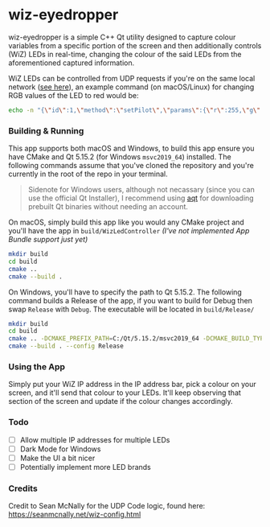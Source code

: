 # wiz-eyedropper

wiz-eyedropper is a simple C++ Qt utility designed to capture colour variables from a specific portion of the screen and then additionally controls (WiZ) LEDs in real-time, changing the colour of the said LEDs from the aforementioned captured information.

WiZ LEDs can be controlled from UDP requests if you're on the same local network ([see here](https://seanmcnally.net/wiz-config.html)), an example command (on macOS/Linux) for changing RGB values of the LED to red would be:

```sh
echo -n "{\"id\":1,\"method\":\"setPilot\",\"params\":{\"r\":255,\"g\":0,\"b\":0,\"dimming\": 75}}" | nc -u -w 1 192.168.1.XX 38899
```

### Building & Running

This app supports both macOS and Windows, to build this app ensure you have CMake and Qt 5.15.2 (for Windows `msvc2019_64`) installed. The following commands assume that you've cloned the repository and you're currently in the root of the repo in your terminal.

> Sidenote for Windows users, although not necassary (since you can use the official Qt Installer), I recommend using [aqt](https://github.com/miurahr/aqtinstall) for downloading prebuilt Qt binaries without needing an account.

On macOS, simply build this app like you would any CMake project and you'll have the app in `build/WizLedController` *(I've not implemented App Bundle support just yet)*

```sh
mkdir build
cd build
cmake ..
cmake --build .
```

On Windows, you'll have to specify the path to Qt 5.15.2. The following command builds a Release of the app, if you want to build for Debug then swap `Release` with `Debug`. The executable will be located in `build/Release/`

```sh
mkdir build
cd build
cmake .. -DCMAKE_PREFIX_PATH=C:/Qt/5.15.2/msvc2019_64 -DCMAKE_BUILD_TYPE=Release
cmake --build . --config Release
```

### Using the App

Simply put your WiZ IP address in the IP address bar, pick a colour on your screen, and it'll send that colour to your LEDs. It'll keep observing that section of the screen and update if the colour changes accordingly.

### Todo

- [ ] Allow multiple IP addresses for multiple LEDs
- [ ] Dark Mode for Windows
- [ ] Make the UI a bit nicer
- [ ] Potentially implement more LED brands

### Credits

Credit to Sean McNally for the UDP Code logic, found here: https://seanmcnally.net/wiz-config.html